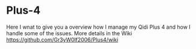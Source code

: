 # Plus-4
Here I wnat to give you a overview how I manage my Qidi Plus 4 and how I handle some of the issues.
More details in the Wiki
https://github.com/Gr3yW0lf2006/Plus4/wiki
